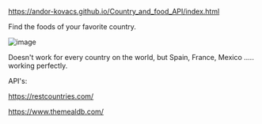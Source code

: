 https://andor-kovacs.github.io/Country_and_food_API/index.html

Find the foods of your favorite country.

![image](https://user-images.githubusercontent.com/94794301/218267228-b9caa6f8-79aa-4af5-b981-23e038411ead.png)


Doesn't work for every country on the world, but  Spain, France, Mexico ..... working perfectly.

API's:

https://restcountries.com/

https://www.themealdb.com/

